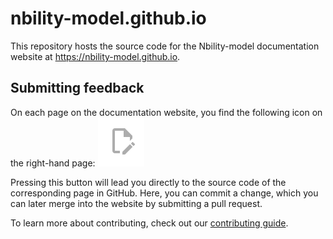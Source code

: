 # nbility-model.github.io

This repository hosts the source code for the Nbility-model documentation website at <https://nbility-model.github.io>.

## Submitting feedback

On each page on the documentation website, you find the following icon on the right-hand page: 
![Edit icon](docs/images/edit-icon.png)

Pressing this button will lead you directly to the source code of the corresponding page in GitHub.
Here, you can commit a change, which you can later merge into the website by submitting a pull request.

To learn more about contributing, check out our [contributing guide](https://nbility-model.github.io/CONTRIBUTING/).


